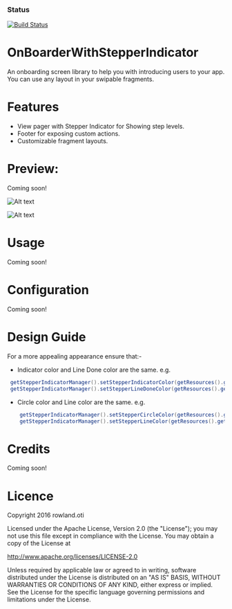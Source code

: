 ### Status
[![Build Status](https://travis-ci.org/RowlandOti/OnBoarderWithStepperIndicator.svg?branch=master)](https://travis-ci.org/RowlandOti/OnBoarderWithStepperIndicator)

# OnBoarderWithStepperIndicator
An onboarding screen library to help you with introducing users to your app. You can use any layout in your swipable fragments. 

# Features
- View pager with Stepper Indicator for Showing step levels.
- Footer for exposing custom actions.
- Customizable fragment layouts.

# Preview: 
Coming soon!

![Alt text](https://github.com/RowlandOti/OnBoarderWithStepperIndicator/blob/master/art/framed/Hero-Image_Nexus.jpg?raw=true "MovieSquire Preview")

![Alt text](https://github.com/RowlandOti/MovieSquire/blob/master/art/squire.gif?raw=true "MovieSquire Preview")

# Usage
Coming soon!

# Configuration
Coming soon!

# Design Guide
For a more appealing appearance ensure that:-
- Indicator color and Line Done color are the same. e.g.

```java
 getStepperIndicatorManager().setStepperIndicatorColor(getResources().getColor(R.color.orange));
 getStepperIndicatorManager().setStepperLineDoneColor(getResources().getColor(R.color.orange));
```
- Circle color and Line color are the same. e.g.


```java
 	getStepperIndicatorManager().setStepperCircleColor(getResources().getColor(R.color.grey));
 	getStepperIndicatorManager().setStepperLineColor(getResources().getColor(R.color.grey));
```

# Credits
Coming soon!

# Licence

Copyright 2016 rowland.oti

Licensed under the Apache License, Version 2.0 (the "License");
you may not use this file except in compliance with the License.
You may obtain a copy of the License at

   http://www.apache.org/licenses/LICENSE-2.0

Unless required by applicable law or agreed to in writing, software
distributed under the License is distributed on an "AS IS" BASIS,
WITHOUT WARRANTIES OR CONDITIONS OF ANY KIND, either express or implied.
See the License for the specific language governing permissions and
limitations under the License.

